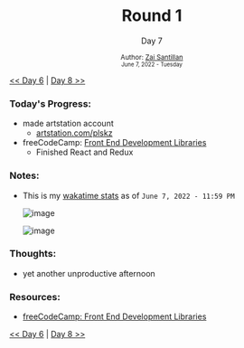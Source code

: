 <div align="center">
  <h1>Round 1</h1>
  <p>Day 7</p>

  <sub>
    Author: <a href="https://github.com/plskz" target="_blank">Zai Santillan</a>
    <br>
    <small>June 7, 2022 - Tuesday</small>
  </sub>
</div>

[<< Day 6](day006.md) | [Day 8 >>](day008.md)

### Today's Progress:

- made artstation account
  - [artstation.com/plskz](https://www.artstation.com/plskz)
- freeCodeCamp: [Front End Development Libraries](https://www.freecodecamp.org/learn/front-end-development-libraries/)
  - Finished React and Redux

### Notes:

- This is my [wakatime stats](https://wakatime.com/@plskz) as of `June 7, 2022 - 11:59 PM`

  ![image](https://user-images.githubusercontent.com/57343545/172446526-b2963893-bec5-4f3a-b4fb-5fbadf995a0f.png)

  ![image](https://user-images.githubusercontent.com/57343545/172447038-9c11985f-a1db-4685-9641-0eec2913d600.png)

### Thoughts:

- yet another unproductive afternoon

### Resources:

- [freeCodeCamp: Front End Development Libraries](https://www.freecodecamp.org/learn/front-end-development-libraries/)

[<< Day 6](day006.md) | [Day 8 >>](day008.md)
